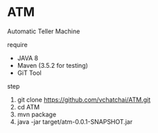 # ATM
Automatic Teller Machine

require
- JAVA 8
- Maven (3.5.2 for testing)
- GiT Tool

step

1.  git clone https://github.com/vchatchai/ATM.git
2.  cd ATM
3.  mvn package
4.  java -jar target/atm-0.0.1-SNAPSHOT.jar
